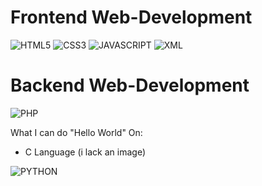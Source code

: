 # Frontend Web-Development
![HTML5](https://user-images.githubusercontent.com/97138334/208735972-e58c2d7a-942f-4eac-aa53-66d248789c5f.png)
![CSS3](https://user-images.githubusercontent.com/97138334/208736007-c0e7d82b-d6ed-4094-beb4-5d351af0a346.png)
![JAVASCRIPT](https://github.com/DigitalCheese/DigitalCheese/assets/97138334/9c9cda02-c736-4a85-819b-a1df6b56463e)
![XML](https://github.com/DigitalCheese/DigitalCheese/assets/97138334/736e6e3d-e281-4017-9425-415d986533f6)

# Backend Web-Development
![PHP](https://github.com/DigitalCheese/DigitalCheese/assets/97138334/3cd085bf-7dac-4f5c-832a-d537cfc5e987)

What I can do "Hello World" On:

- C Language (i lack an image)

![PYTHON](https://github.com/DigitalCheese/DigitalCheese/assets/97138334/da659c05-5468-4f90-9e58-6b2f60a21b92)
